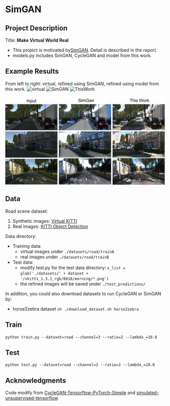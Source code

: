 # SimGAN
## Project Description 
Title: **Make Virtual World Real**
* This project is motivated by[SimGAN](https://arxiv.org/pdf/1612.07828.pdf). 
Detail is described in the report.
* models.py includes SimGAN, CycleGAN and model from this work.

## Example Results
From left to right: virtual, refined using SimGAN, refined using model from this work.
<img src="./demo/virtual.gif" alt="virtual" width="285"/> <img src="./demo/SimGAN.gif" alt="SimGAN" width="285"/>  <img src="./demo/ThisWork.gif" alt="ThisWork" width="285"/>

<img src="./demo/RefinedImg.png" alt="sample output"/>

## Data
Road scene dataset:
1. Synthetic images: [Virtual KITTI](http://www.europe.naverlabs.com/Research/Computer-Vision/Proxy-Virtual-Worlds)
2. Real images: [KITTI Object Detection](http://www.cvlibs.net/datasets/kitti/eval_object.php?obj_benchmark=2d)


Data directory:
* Training data:  
    * virtual images under ```./datasets/road/trainA```
    * real images under ```./datasets/road/trainB```
* Test data:
    * modify test.py for the test data directory: ```x_list = glob('./datasets/' + dataset + '/vkitti_1.3.1_rgb/0018/morning/*.png')```
    * the refined images will be saved under ```./test_predictions/```


In addition, you could also download datasets to run CycleGAN or SimGAN by:
* horse2zebra dataset ```sh ./download_dataset.sh horse2zebra```

## Train
```
python train.py --dataset=road --channel=3 --ratio=2 --lambda_=10.0
```

## Test
```
python test.py --dataset=road --channel=3 --ratio=2 --lambda_=10.0
```

## Acknowledgments
Code modify from [CycleGAN-Tensorflow-PyTorch-Simple](https://github.com/LynnHo/CycleGAN-Tensorflow-PyTorch-Simple) and
 [simulated-unsupervised-tensorflow](https://github.com/carpedm20/simulated-unsupervised-tensorflow).
